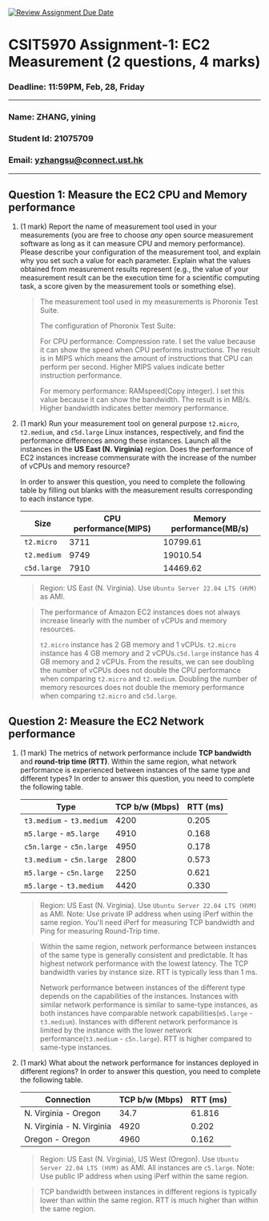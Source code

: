 [![Review Assignment Due Date](https://classroom.github.com/assets/deadline-readme-button-22041afd0340ce965d47ae6ef1cefeee28c7c493a6346c4f15d667ab976d596c.svg)](https://classroom.github.com/a/IAASVEAZ)
# CSIT5970 Assignment-1: EC2 Measurement (2 questions, 4 marks)

### Deadline: 11:59PM, Feb, 28, Friday

---

### Name: ZHANG, yining
### Student Id: 21075709
### Email: yzhangsu@connect.ust.hk

---

## Question 1: Measure the EC2 CPU and Memory performance

1. (1 mark) Report the name of measurement tool used in your measurements (you are free to choose *any* open source measurement software as long as it can measure CPU and memory performance). Please describe your configuration of the measurement tool, and explain why you set such a value for each parameter. Explain what the values obtained from measurement results represent (e.g., the value of your measurement result can be the execution time for a scientific computing task, a score given by the measurement tools or something else).

    > The measurement tool used in my measurements is Phoronix Test Suite.
    > 
    > The configuration of Phoronix Test Suite: 
    > 
    > For CPU performance: Compression rate. I set the value because it can show the speed when CPU performs instructions. The result is in MIPS which means the amount of instructions that CPU can perform per second. Higher MIPS values indicate better instruction performance.
    > 
    > For memory performance: RAMspeed(Copy integer). I set this value because it can show the bandwidth. The result is in MB/s. Higher bandwidth indicates better memory performance.

2. (1 mark) Run your measurement tool on general purpose `t2.micro`, `t2.medium`, and `c5d.large` Linux instances, respectively, and find the performance differences among these instances. Launch all the instances in the **US East (N. Virginia)** region. Does the performance of EC2 instances increase commensurate with the increase of the number of vCPUs and memory resource?

    In order to answer this question, you need to complete the following table by filling out blanks with the measurement results corresponding to each instance type.

    | Size        | CPU performance(MIPS) | Memory performance(MB/s)|
    | ----------- | --------------------- | ----------------------- |
    | `t2.micro`  |       3711            |       10799.61          |
    | `t2.medium` |       9749            |       19010.54          |
    | `c5d.large` |       7910            |       14469.62          |

    > Region: US East (N. Virginia). Use `Ubuntu Server 22.04 LTS (HVM)` as AMI.

    > The performance of Amazon EC2 instances does not always increase linearly with the number of vCPUs and memory resources. 
    > 
    > `t2.micro` instance has 2 GB memory and 1 vCPUs. `t2.micro` instance has 4 GB memory and 2 vCPUs.`c5d.large` instance has 4 GB memory and 2 vCPUs. From the results, we can see doubling the number of vCPUs does not double the CPU performance when comparing `t2.micro` and `t2.medium`. Doubling the number of memory resources does not double the memory performance when comparing `t2.micro` and `c5d.large`.

## Question 2: Measure the EC2 Network performance

1. (1 mark) The metrics of network performance include **TCP bandwidth** and **round-trip time (RTT)**. Within the same region, what network performance is experienced between instances of the same type and different types? In order to answer this question, you need to complete the following table.

    | Type                      | TCP b/w (Mbps) | RTT (ms) |
    | ------------------------- | -------------- | -------- |
    | `t3.medium` - `t3.medium` |     4200       |   0.205  |
    | `m5.large` - `m5.large`   |     4910       |   0.168  |
    | `c5n.large` - `c5n.large` |     4950       |   0.178  |
    | `t3.medium` - `c5n.large` |     2800       |   0.573  |
    | `m5.large` - `c5n.large`  |     2250       |   0.621  |
    | `m5.large` - `t3.medium`  |     4420       |   0.330  |

    > Region: US East (N. Virginia). Use `Ubuntu Server 22.04 LTS (HVM)` as AMI. Note: Use private IP address when using iPerf within the same region. You'll need iPerf for measuring TCP bandwidth and Ping for measuring Round-Trip time.
    
    > Within the same region, network performance between instances of the same type is generally consistent and predictable. It has highest network performance with the lowest latency. The TCP bandwidth varies by instance size. RTT is typically less than 1 ms.
    >
    > Network performance between instances of the different type depends on the capabilities of the instances. Instances with similar network performance is similar to same-type instances, as both instances have comparable network capabilities(`m5.large` - `t3.medium`). Instances with different network performance is limited by the instance with the lower network performance(`t3.medium` - `c5n.large`).
    > RTT is higher compared to same-type instances. 

2. (1 mark) What about the network performance for instances deployed in different regions? In order to answer this question, you need to complete the following table.

    | Connection                | TCP b/w (Mbps) | RTT (ms) |
    | ------------------------- | -------------- | -------- |
    | N. Virginia - Oregon      |     34.7       |   61.816 |
    | N. Virginia - N. Virginia |     4920       |   0.202  |
    | Oregon - Oregon           |     4960       |   0.162  |
 
    > Region: US East (N. Virginia), US West (Oregon). Use `Ubuntu Server 22.04 LTS (HVM)` as AMI. All instances are `c5.large`. Note: Use public IP address when using iPerf within the same region.
    
    > TCP bandwidth between instances in different regions is typically lower than within the same region. RTT is much higher than within the same region.
